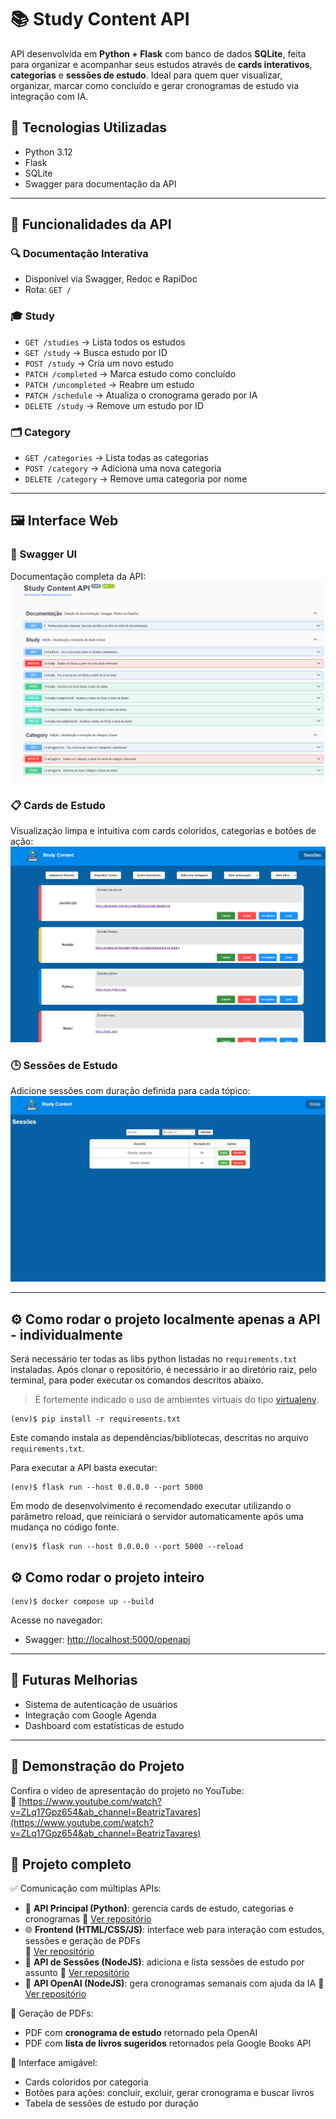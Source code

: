 
# 📚 Study Content API

API desenvolvida em **Python + Flask** com banco de dados **SQLite**, feita para organizar e acompanhar seus estudos através de **cards interativos**, **categorias** e **sessões de estudo**. Ideal para quem quer visualizar, organizar, marcar como concluído e gerar cronogramas de estudo via integração com IA.


## 🚀 Tecnologias Utilizadas

- Python 3.12
- Flask
- SQLite
- Swagger para documentação da API

---

## 📌 Funcionalidades da API

### 🔍 **Documentação Interativa**
- Disponível via Swagger, Redoc e RapiDoc
- Rota: `GET /`

### 🎓 **Study**
- `GET /studies` → Lista todos os estudos
- `GET /study` → Busca estudo por ID
- `POST /study` → Cria um novo estudo
- `PATCH /completed` → Marca estudo como concluído
- `PATCH /uncompleted` → Reabre um estudo
- `PATCH /schedule` → Atualiza o cronograma gerado por IA
- `DELETE /study` → Remove um estudo por ID

### 🗂️ **Category**
- `GET /categories` → Lista todas as categorias
- `POST /category` → Adiciona uma nova categoria
- `DELETE /category` → Remove uma categoria por nome

---

## 🖼️ Interface Web

### 📑 Swagger UI
Documentação completa da API:
![Swagger UI](./img-readme/MVP04-swagger.PNG)

### 📋 Cards de Estudo
Visualização limpa e intuitiva com cards coloridos, categorias e botões de ação:
![Cards](./img-readme/MVP04-tela.PNG)

### 🕒 Sessões de Estudo
Adicione sessões com duração definida para cada tópico:
![Sessões](./img-readme/MVP04-sessoes.PNG)

---

## ⚙️ Como rodar o projeto localmente apenas a API - individualmente

Será necessário ter todas as libs python listadas no `requirements.txt` instaladas.
Após clonar o repositório, é necessário ir ao diretório raiz, pelo terminal, para poder executar os comandos descritos abaixo.

> É fortemente indicado o uso de ambientes virtuais do tipo [virtualenv](https://virtualenv.pypa.io/en/latest/installation.html).

```
(env)$ pip install -r requirements.txt
```

Este comando instala as dependências/bibliotecas, descritas no arquivo `requirements.txt`.

Para executar a API  basta executar:

```
(env)$ flask run --host 0.0.0.0 --port 5000
```

Em modo de desenvolvimento é recomendado executar utilizando o parâmetro reload, que reiniciará o servidor
automaticamente após uma mudança no código fonte. 

```
(env)$ flask run --host 0.0.0.0 --port 5000 --reload
```

## ⚙️ Como rodar o projeto inteiro 

```
(env)$ docker compose up --build
```

Acesse no navegador:
- Swagger: [http://localhost:5000/openapi](http://localhost:5000/openapi)

---

## 📅 Futuras Melhorias

- Sistema de autenticação de usuários
- Integração com Google Agenda
- Dashboard com estatísticas de estudo

---

## 🎥 Demonstração do Projeto

Confira o vídeo de apresentação do projeto no YouTube:  
🔗 [https://www.youtube.com/watch?v=ZLq17Gpz654&ab_channel=BeatrizTavares](https://www.youtube.com/watch?v=ZLq17Gpz654&ab_channel=BeatrizTavares)



## 📌 Projeto completo

✅ Comunicação com múltiplas APIs:
- 📘 **API Principal (Python)**: gerencia cards de estudo, categorias e cronogramas
🔗 [Ver repositório](https://github.com/BeatrizTavare-s/MVP4-backend)
- 🌐 **Frontend (HTML/CSS/JS)**: interface web para interação com estudos, sessões e geração de PDFs  
  🔗 [Ver repositório](https://github.com/BeatrizTavare-s/MVP4-frontend)
- 🧩 **API de Sessões (NodeJS)**: adiciona e lista sessões de estudo por assunto
🔗 [Ver repositório](https://github.com/BeatrizTavare-s/MVP4-API-SESSIONS)
- 🤖 **API OpenAI (NodeJS)**: gera cronogramas semanais com ajuda da IA
🔗 [Ver repositório](https://github.com/BeatrizTavare-s/MVP4-API-CHAT)

📄 Geração de PDFs:
- PDF com **cronograma de estudo** retornado pela OpenAI
- PDF com **lista de livros sugeridos** retornados pela Google Books API

🎨 Interface amigável:
- Cards coloridos por categoria
- Botões para ações: concluir, excluir, gerar cronograma e buscar livros
- Tabela de sessões de estudo por duração